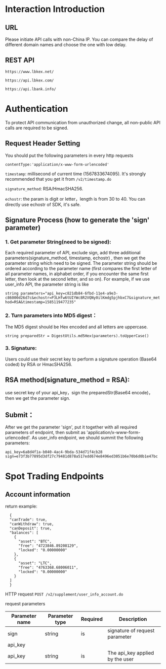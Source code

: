 # Interaction Introduction
## URL
 Please initiate API calls with non-China IP. You can compare the delay of different domain names and choose the one with low delay.
## REST API
`https://www.lbkex.net/`

`https://api.lbkex.com/`

`https://api.lbank.info/`

# Authentication
To protect API communication from unauthorized change, all non-public API calls are required to be signed.

## Request Header Setting
You should put the following parameters in every http requests

`contentType:'application/x-www-form-urlencoded'`

`timestamp`: millisecond of current time (1567833674095). It's strongly recommended that you get it from `/v2/timestamp.do`

`signature_method`: RSA/HmacSHA256.

`echostr`: the param is digit or letter，length is from 30 to 40. You can directly use echostr of SDK, it's safe.

## Signature Process (how to generate the 'sign' parameter)
### 1. Get parameter String(need to be signed): 
Each required parameter of API, exclude sign, add three additional parameters(signature_method, timestamp, echostr) , then we get the parameter string which need to be signed. The parameter string should be ordered according to the parameter name (first compares the first letter of all parameter names, in alphabet order, if you encounter the same first letter, then look at the second letter, and so on). For example, if we use user_info API, the parameter string is like

`string parameters="api_key=c821db84-6fbd-11e4-a9e3-c86000d26d7c&echostr=P3LHfw6tUIYWc8R2VQNy0ilKmdg5pjhbxC7&signature_method=RSA&timestamp=1585119477235"`

### 2. Turn parameters into MD5 digest：
The MD5 digest should be Hex encoded and all letters are uppercase.

`string preparedStr = DigestUtils.md5Hex(parameters).toUpperCase()`

### 3. Signature:
Users could use their secret key to perform a signature operation (Base64 coded) by RSA or HmacSHA256.

## RSA method(signature_method = RSA):

use secret key of your api_key，sign the preparedStr(Base64 encode)，then we get the parameter sign.


## Submit：
After we get the parameter 'sign', put it together with all required parameters of endpoint, then submit as 'application/x-www-form-urlencoded'. As user_info endpoint, we should summit the following parameters:

`api_key=6a8d4f1a-b040-4ac4-9bda-534d71f4cb28`
`sign=e73f3b77895d3df27c79481d878a517edd674e8496ed3051b6e70b6d0b1e47bc`

# Spot Trading Endpoints
## Account information

return example:
```
  {
  "canTrade": true,
  "canWithdraw": true,
  "canDeposit": true,
  "balances": [
    {
      "asset": "BTC",
      "free": "4723846.89208129",
      "locked": "0.00000000"
    },
    {
      "asset": "LTC",
      "free": "4763368.68006011",
      "locked": "0.00000000"
    }
  ]
  }
```
HTTP request
`POST /v2/supplement/user_info_account.do`

request parameters

| Parameter name | Parameter type | Required    | Description |
| -------- | ------- | -------- | ------- |
| sign  | string    | is  | signature of request parameter
api_key    |
| api_key | string     | is  | The api_key applied by the user    |

